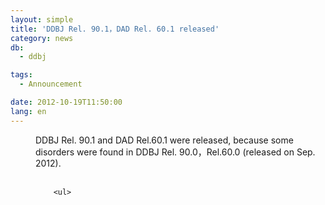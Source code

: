 ```yaml
---
layout: simple
title: 'DDBJ Rel. 90.1，DAD Rel. 60.1 released'
category: news
db:
  - ddbj

tags:
  - Announcement

date: 2012-10-19T11:50:00
lang: en
---
```


<dl>
    <dd>DDBJ Rel. 90.1 and DAD Rel.60.1 were released, because some disorders were found in DDBJ Rel. 90.0，Rel.60.0 (released on Sep. 2012).<br><br>

        <ul>
